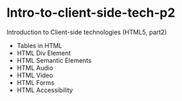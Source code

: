 # Intro-to-client-side-tech-p2
Introduction to Client-side technologies (HTML5, part2)
- Tables in HTML
- HTML Div Element
- HTML Semantic Elements
- HTML Audio 
- HTML Video
- HTML Forms
- HTML Accessibility
